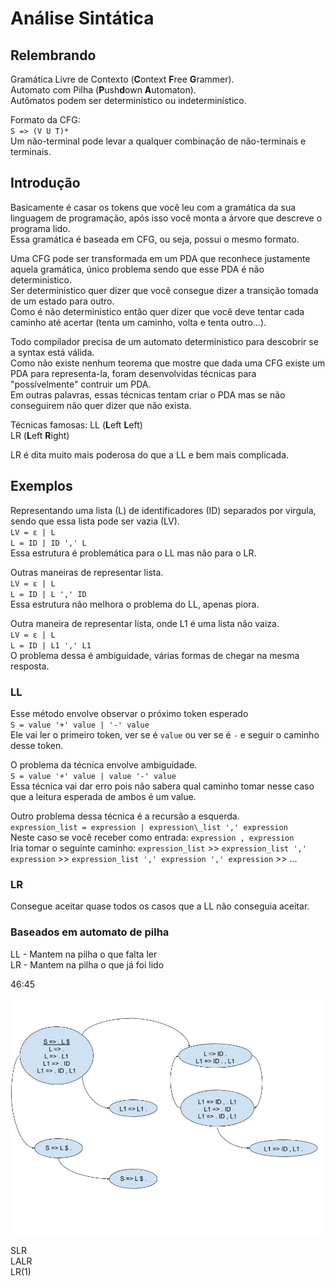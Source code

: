 # Análise Sintática

## Relembrando
Gramática Livre de Contexto (**C**ontext **F**ree **G**rammer).  
Automato com Pilha (**P**ush**d**own **A**utomaton).  
Autômatos podem ser determinístico ou indeterminístico.  

Formato da CFG:  
`S => (V U T)*`  
Um não-terminal pode levar a qualquer combinação de não-terminais e terminais.  

## Introdução
Basicamente é casar os tokens que você leu com a gramática da sua linguagem de programação, após isso você monta a árvore que descreve o programa lido.  
Essa gramática é baseada em CFG, ou seja, possui o mesmo formato.  

Uma CFG pode ser transformada em um PDA que reconhece justamente aquela gramática, único problema sendo que esse PDA é não deterministico.  
Ser deterministico quer dizer que você consegue dizer a transição tomada de um estado para outro.  
Como é não deterministico então quer dizer que você deve tentar cada caminho até acertar (tenta um caminho, volta e tenta outro...).  

Todo compilador precisa de um automato deterministico para descobrir se a syntax está válida.  
Como não existe nenhum teorema que mostre que dada uma CFG existe um PDA para representa-la, foram desenvolvidas técnicas para "possívelmente" contruir um PDA.  
Em outras palavras, essas técnicas tentam criar o PDA mas se não conseguirem não quer dizer que não exista.  

Técnicas famosas:
LL (**L**eft **L**eft)  
LR (**L**eft **R**ight)  

LR é dita muito mais poderosa do que a LL e bem mais complicada.  

## Exemplos
Representando uma lista (L) de identificadores (ID) separados por virgula, sendo que essa lista pode ser vazia (LV).  
`LV = ε | L`  
`L = ID | ID ',' L`  
Essa estrutura é problemática para o LL mas não para o LR.  

Outras maneiras de representar lista.  
`LV = ε | L`  
`L = ID | L ',' ID`  
Essa estrutura não melhora o problema do LL, apenas piora.  

Outra maneira de representar lista, onde L1 é uma lista não vaiza.  
`LV = ε | L`  
`L = ID | L1 ',' L1`  
O problema dessa é ambiguidade, várias formas de chegar na mesma resposta.  

### LL
Esse método envolve observar o próximo token esperado  
`S = value '+' value | '-' value`  
Ele vai ler o primeiro token, ver se é `value` ou ver se é `-` e seguir o caminho desse token.  

O problema da técnica envolve ambiguidade.  
`S = value '+' value | value '-' value`  
Essa técnica vai dar erro pois não sabera qual caminho tomar nesse caso que a leitura esperada de ambos é um value.  

Outro problema dessa técnica é a recursão a esquerda.  
`expression_list = expression | expression\_list ',' expression`  
Neste caso se você receber como entrada: `expression , expression`  
Iria tomar o seguinte caminho: `expression_list` >> `expression_list ',' expression` >> `expression_list ',' expression ',' expression` >> ...  

### LR
Consegue aceitar quase todos os casos que a LL não conseguia aceitar.  

### Baseados em automato de pilha
LL - Mantem na pilha o que falta ler  
LR - Mantem na pilha o que já foi lido  

46:45

![LR Exemplo](LRExample.jpg)  

SLR  
LALR  
LR(1)  
